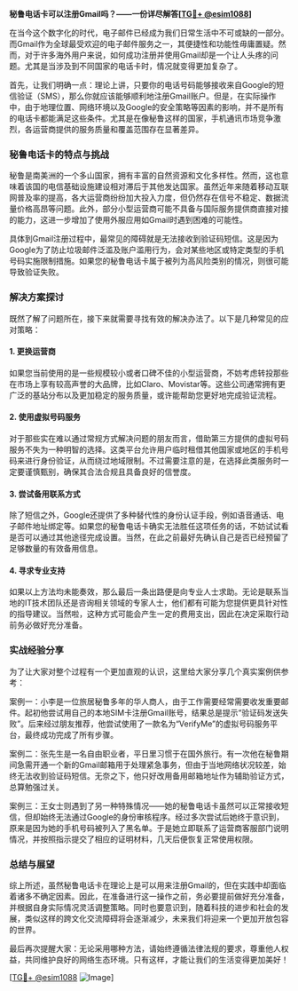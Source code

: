 **秘鲁电话卡可以注册Gmail吗？——一份详尽解答[[TG💪+ @esim1088](https://t.me/s/esim1088)]**

在当今这个数字化的时代，电子邮件已经成为我们日常生活中不可或缺的一部分。而Gmail作为全球最受欢迎的电子邮件服务之一，其便捷性和功能性毋庸置疑。然而，对于许多海外用户来说，如何成功注册并使用Gmail却是一个让人头疼的问题。尤其是当涉及到不同国家的电话卡时，情况就变得更加复杂了。

首先，让我们明确一点：理论上讲，只要你的电话号码能够接收来自Google的短信验证（SMS），那么你就应该能够顺利地注册Gmail账户。但是，在实际操作中，由于地理位置、网络环境以及Google的安全策略等因素的影响，并不是所有的电话卡都能满足这些条件。尤其是在像秘鲁这样的国家，手机通讯市场竞争激烈，各运营商提供的服务质量和覆盖范围存在显著差异。

### 秘鲁电话卡的特点与挑战

秘鲁是南美洲的一个多山国家，拥有丰富的自然资源和文化多样性。然而，这也意味着该国的电信基础设施建设相对滞后于其他发达国家。虽然近年来随着移动互联网普及率的提高，各大运营商纷纷加大投入力度，但仍然存在信号不稳定、数据流量价格高昂等问题。此外，部分小型运营商可能不具备与国际服务提供商直接对接的能力，这进一步增加了使用外服应用如Gmail时遇到困难的可能性。

具体到Gmail注册过程中，最常见的障碍就是无法接收到验证码短信。这是因为Google为了防止垃圾邮件泛滥及账户滥用行为，会对某些地区或特定类型的手机号码实施限制措施。如果您的秘鲁电话卡属于被列为高风险类别的情况，则很可能导致验证失败。

### 解决方案探讨

既然了解了问题所在，接下来就需要寻找有效的解决办法了。以下是几种常见的应对策略：

#### 1. 更换运营商
如果您当前使用的是一些规模较小或者口碑不佳的小型运营商，不妨考虑转投那些在市场上享有较高声誉的大品牌，比如Claro、Movistar等。这些公司通常拥有更广泛的基站分布以及更加稳定的服务质量，或许能帮助您更好地完成验证流程。

#### 2. 使用虚拟号码服务
对于那些实在难以通过常规方式解决问题的朋友而言，借助第三方提供的虚拟号码服务不失为一种明智的选择。这类平台允许用户临时租借其他国家或地区的手机号码来进行身份验证，从而绕过地域限制。不过需要注意的是，在选择此类服务时一定要谨慎甄别，确保其合法合规且具备良好的信誉度。

#### 3. 尝试备用联系方式
除了短信之外，Google还提供了多种替代性的身份认证手段，例如语音通话、电子邮件地址绑定等。如果您的秘鲁电话卡确实无法胜任这项任务的话，不妨试试看是否可以通过其他途径完成设置。当然，在此之前最好先确认自己是否已经预留了足够数量的有效备用信息。

#### 4. 寻求专业支持
如果以上方法均未能奏效，那么最后一条出路便是向专业人士求助。无论是联系当地的IT技术团队还是咨询相关领域的专家人士，他们都有可能为您提供更具针对性的指导建议。当然啦，这种方式可能会产生一定的费用支出，因此在决定采取行动前务必做好充分准备。

### 实战经验分享

为了让大家对整个过程有一个更加直观的认识，这里给大家分享几个真实案例供参考：

案例一：小李是一位旅居秘鲁多年的华人商人，由于工作需要经常需要收发重要邮件。起初他尝试用自己的本地SIM卡注册Gmail账号，结果总是提示“验证码发送失败”。后来经过朋友推荐，他尝试使用了一款名为“VerifyMe”的虚拟号码服务平台，最终成功完成了所有步骤。

案例二：张先生是一名自由职业者，平日里习惯于在国外旅行。有一次他在秘鲁期间急需开通一个新的Gmail邮箱用于处理紧急事务，但由于当地网络状况较差，始终无法收到验证码短信。无奈之下，他只好改用备用邮箱地址作为辅助验证方式，总算勉强过关。

案例三：王女士则遇到了另一种特殊情况——她的秘鲁电话卡虽然可以正常接收短信，但却始终无法通过Google的身份审核程序。经过多次尝试后她终于意识到，原来是因为她的手机号码被列入了黑名单。于是她立即联系了运营商客服部门说明情况，并按照指示提交了相应的证明材料，几天后便恢复正常使用权限。

### 总结与展望

综上所述，虽然秘鲁电话卡在理论上是可以用来注册Gmail的，但在实践中却面临着诸多不确定因素。因此，在准备进行这一操作之前，务必要提前做好充分准备，并根据自身实际情况灵活调整策略。同时也要意识到，随着科技的进步和社会的发展，类似这样的跨文化交流障碍将会逐渐减少，未来我们将迎来一个更加开放包容的世界。

最后再次提醒大家：无论采用哪种方法，请始终遵循法律法规的要求，尊重他人权益，共同维护良好的网络生态环境。只有这样，才能让我们的生活变得更加美好！

[[TG💪+ @esim1088](https://t.me/s/esim1088) ![Image](https://i.postimg.cc/4NQfJmqS/Snipaste-2025-05-13-00-14-12.png)]
